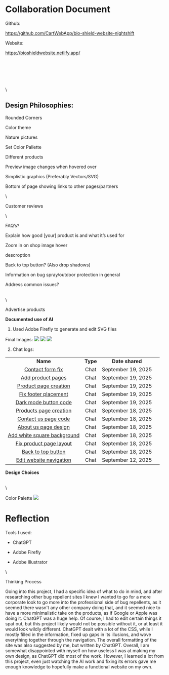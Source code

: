 # **Collaboration Document**



Github:

<https://github.com/CartWebApp/bio-shield-website-nightshift> 

Website:

<https://bioshieldwebsite.netlify.app/>

\
\
\
\
\
\


## **Design Philosophies:**

Rounded Corners

Color theme

Nature pictures

Set Color Pallette  

Different products

Preview image changes when hovered over

Simplistic graphics (Preferably Vectors/SVG)

Bottom of page showing links to other pages/partners

\


Customer reviews

\


FAQ’s?

Explain how good \[your] product is and what it’s used for

Zoom in on shop image hover

descroption

Back to top button? (Also drop shadows)

Information on bug spray/outdoor protection in general

Address common issues?

\
\


Advertise products

**Documented use of AI**

1. Used Adobe Firefly to generate and edit SVG files

Final Images: <img src="graphics/front-page/bug-sprayed.svg"> <img src="graphics/front-page/eco.svg"> <img src="graphics/front-page/trusted.svg">

2. Chat logs: 

|                                                                                               |          |                    |   |
| :-------------------------------------------------------------------------------------------: | :------: | :----------------: | - |
|                                            **Name**                                           | **Type** |   **Date shared**  |   |
|       [Contact form fix](https://chatgpt.com/share/68cdce44-908c-800f-b556-e80588b0e27e)      |   Chat   | September 19, 2025 |   |
|      [Add product pages](https://chatgpt.com/share/68cdce3e-527c-800f-9838-3c1a1e70851a)      |   Chat   | September 19, 2025 |   |
|    [Product page creation](https://chatgpt.com/share/68cdce38-b2ec-800f-97ae-f38c178f7955)    |   Chat   | September 19, 2025 |   |
|     [Fix footer placement](https://chatgpt.com/share/68cdce31-369c-800f-9fdb-90d65ce07e2f)    |   Chat   | September 19, 2025 |   |
|    [Dark mode button code](https://chatgpt.com/share/68cdce24-b604-800f-950e-155ce7cdc854)    |   Chat   | September 19, 2025 |   |
|    [Products page creation](https://chatgpt.com/share/68cc6896-0c9c-800f-ae35-b76f3f5af24c)   |   Chat   | September 18, 2025 |   |
|     [Contact us page code](https://chatgpt.com/share/68cc6885-cbac-800f-bfc0-b5a39a0e47b8)    |   Chat   | September 18, 2025 |   |
|     [About us page design](https://chatgpt.com/share/68cc687a-871c-800f-b20c-dc661ae39c68)    |   Chat   | September 18, 2025 |   |
| [Add white square background](https://chatgpt.com/share/68cc686b-e9bc-800f-b862-ad5b7d784342) |   Chat   | September 18, 2025 |   |
|   [Fix product page layout](https://chatgpt.com/share/68cc685a-6574-800f-bc54-4842d9c932ed)   |   Chat   | September 18, 2025 |   |
|      [Back to top button](https://chatgpt.com/share/68cc67c4-39f0-800f-8df3-3be293bd8da1)     |   Chat   | September 18, 2025 |   |
|   [Edit website navigation](https://chatgpt.com/share/68c49283-aea0-800f-bf87-aef8ae9625e9)   |   Chat   | September 12, 2025 |   |

**Design Choices**

\
\


Color Palette
<img src="graphics/Palette.png">


# **Reflection**

Tools I used: 

- ChatGPT

- Adobe Firefly

- Adobe Illustrator

\


Thinking Process

Going into this project, I had a specific idea of what to do in mind, and after researching other bug repellent sites I knew I wanted to go for a more corporate look to go more into the professional side of bug repellents, as it seemed there wasn't any other company doing that, and it seemed nice to have a more minimalistic take on the products, as if Google or Apple was doing it. ChatGPT was a huge help. Of course, I had to edit certain things it spat out, but this project likely would not be possible without it, or at least it would look wildly different. ChatGPT dealt with a lot of the CSS, while I mostly filled in the information, fixed up gaps in its illusions, and wove everything together through the navigation. The overall formatting of the site was also suggested by me, but written by ChatGPT. Overall, I am somewhat disappointed with myself on how useless I was at making my own design, as ChatGPT did most of the work. However, I learned a lot from this project, even just watching the AI work and fixing its errors gave me enough knowledge to hopefully make a functional website on my own.
